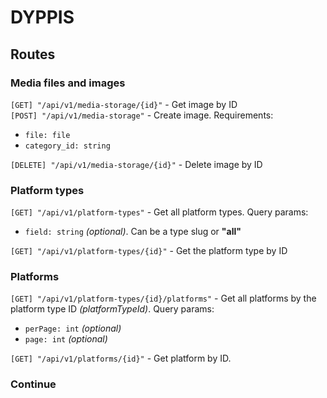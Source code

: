 # DYPPIS

## Routes

### Media files and images
`[GET] "/api/v1/media-storage/{id}"` - Get image by ID <br>
`[POST] "/api/v1/media-storage"` - Create image. Requirements:  
- `file: file`
- `category_id: string`

`[DELETE] "/api/v1/media-storage/{id}"` - Delete image by ID <br>

### Platform types
`[GET] "/api/v1/platform-types"` - Get all platform types. Query params:
- `field: string` _(optional)_. Can be a type slug or **"all"**

`[GET] "/api/v1/platform-types/{id}"` - Get the platform type by ID <br>

### Platforms
`[GET] "/api/v1/platform-types/{id}/platforms"` - Get all platforms by the platform type ID _(platformTypeId)_. Query params:
- `perPage: int` _(optional)_
- `page: int` _(optional)_

`[GET] "/api/v1/platforms/{id}"` - Get platform by ID.

### Continue
